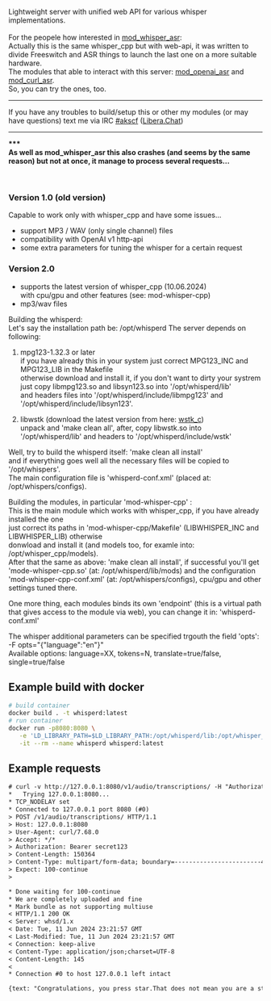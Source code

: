 <p>
    Lightweight server with unified web API for various whisper implementations.<br>
    <br>
    For the peopele how interested in <a href="https://github.com/akscf/mod_whisper_asr">mod_whisper_asr</a>: <br>
    Actually this is the same whisper_cpp but with web-api, it was written to divide Freeswitch and ASR things to launch the last one on a more suitable hardware.<br>
    The modules that able to interact with this server: <a href="https://github.com/akscf/mod_openai_asr">mod_openai_asr</a> and <a href="https://github.com/akscf/mod_curl_asr">mod_curl_asr</a>.<br>
    So, you can try the ones, too. <br>
    <hr>
    If you have any troubles to build/setup this or other my modules (or may have questions) text me via IRC <a href="https://web.libera.chat/#akscf">#akscf</a> (<a href="https://libera.chat/">Libera.​Chat</a>)
    <hr>
<strong>***<br>As well as mod_whisper_asr this also crashes (and seems by the same reason) but not at once, it manage to process several requests...</strong>
</p>
<br>

### Version 1.0 (old version)
Capable to work only with whisper_cpp and have some issues...
- support MP3 / WAV (only single channel) files
- compatibility with OpenAI v1 http-api
- some extra parameters for tuning the whisper for a certain request

### Version 2.0
- supports the latest version of whisper_cpp (10.06.2024)<br> 
  with cpu/gpu and other features (see: mod-whisper-cpp)
- mp3/wav files<br>
 
Building the whisperd:<br>
 Let's say the installation path be: /opt/whisperd
 The server depends on following: <br>
 1) mpg123-1.32.3 or later <br>
    if you have already this in your system just correct MPG123_INC and MPG123_LIB in the Makefile <br>
    otherwise download and install it, if you don't want to dirty your systrem just copy libmpg123.so and libsyn123.so into '/opt/whisperd/lib' <br>
    and headers files into '/opt/whisperd/include/libmpg123' and '/opt/whisperd/include/libsyn123'. <br>

 2) libwstk (download the latest version from here: [wstk_c](https://github.com/akscf/wstk_c)) <br>
    unpack and 'make clean all', after, copy libwstk.so into '/opt/whisperd/lib' and headers to '/opt/whisperd/include/wstk' <br>
 
 Well, try to build the whisperd itself: 'make clean all install' <br>
 and if everything goes well all the necessary files will be copied to '/opt/whispers'. <br>
 The main configuration file is 'whisperd-conf.xml' (placed at: /opt/whispers/configs). <br>

Building the modules, in particular 'mod-whisper-cpp' : <br>
 This is the main module which works with whisper_cpp, if you have already installed the one <br>
 just correct its paths in 'mod-whisper-cpp/Makefile' (LIBWHISPER_INC and LIBWHISPER_LIB) otherwise <br>
 donwload and install it (and models too, for examle into: /opt/whisper_cpp/models). <br>
 After that the same as above: 'make clean all install', if successful you'll get 'mode-whisper-cpp.so' (at: /opt/whisperd/lib/mods)
 and the configuration 'mod-whisper-cpp-conf.xml' (at: /opt/whispers/configs), cpu/gpu and other settings tuned there. <br>

One more thing, each modules binds its own 'endpoint' (this is a virtual path that gives access to the module via web), you can change it in: 'whisperd-conf.xml' <br>

The whisper additional parameters can be specified trgouth the field 'opts': -F opts="{\"language\":\"en\"}" <br>
Available options: language=XX, tokens=N, translate=true/false, single=true/false<be>
 

## Example build with docker

```bash
# build container
docker build . -t whisperd:latest
# run container
docker run -p8080:8080 \
   -e 'LD_LIBRARY_PATH=$LD_LIBRARY_PATH:/opt/whisperd/lib:/opt/whisper_cpp/lib' \
   -it --rm --name whisperd whisperd:latest
```


## Example requests
```txt
# curl -v http://127.0.0.1:8080/v1/audio/transcriptions/ -H "Authorization: Bearer secret123" -H "Content-Type: multipart/form-data" -F model="whisper-1" -F file="@ivr-congratulations_you_pressed_star.wav"
*   Trying 127.0.0.1:8080...
* TCP_NODELAY set
* Connected to 127.0.0.1 port 8080 (#0)
> POST /v1/audio/transcriptions/ HTTP/1.1
> Host: 127.0.0.1:8080
> User-Agent: curl/7.68.0
> Accept: */*
> Authorization: Bearer secret123
> Content-Length: 150364
> Content-Type: multipart/form-data; boundary=------------------------42e4e856c88747a5
> Expect: 100-continue
> 

* Done waiting for 100-continue
* We are completely uploaded and fine
* Mark bundle as not supporting multiuse
< HTTP/1.1 200 OK
< Server: whsd/1.x
< Date: Tue, 11 Jun 2024 23:21:57 GMT
< Last-Modified: Tue, 11 Jun 2024 23:21:57 GMT
< Connection: keep-alive
< Content-Type: application/json;charset=UTF-8
< Content-Length: 145
< 
* Connection #0 to host 127.0.0.1 left intact

{text: "Congratulations, you press star.That does not mean you are a star.It simply means that you can press buttonsand probably have fingers." }

```

